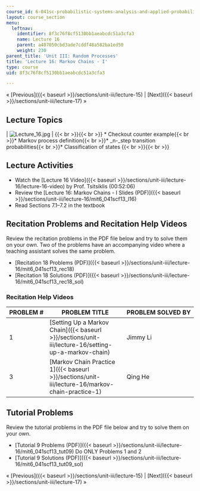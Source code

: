 ```yaml
---
course_id: 6-041sc-probabilistic-systems-analysis-and-applied-probability-fall-2013
layout: course_section
menu:
  leftnav:
    identifier: 8f3c76f8cf5130bb1aeabcdc51a3cfa3
    name: Lecture 16
    parent: a407050cbd3ade7cddf48a582ba1ed50
    weight: 230
parent_title: 'Unit III: Random Processes'
title: 'Lecture 16: Markov Chains - I'
type: course
uid: 8f3c76f8cf5130bb1aeabcdc51a3cfa3

---
```


« [Previous]({{< baseurl >}}/sections/unit-iii/lecture-15) | [Next]({{< baseurl >}}/sections/unit-iii/lecture-17) »

Lecture Topics
--------------

| ![Lecture_16.jpg](/coursemedia/6-041sc-probabilistic-systems-analysis-and-applied-probability-fall-2013/de1d3cd7b9ea6e271478cda527a3a164_Lecture_16.jpg) |  {{< br >}}{{< br >}} *   Checkout counter example{{< br >}}*   Markov process definition{{< br >}}*   _n-_step transition probabilities{{< br >}}*   Classification of states {{< br >}}{{< br >}}  

Lecture Activities
------------------

*   Watch the [Lecture 16 Video]({{< baseurl >}}/sections/unit-iii/lecture-16/lecture-16-video) by Prof. Tsitsiklis (00:52:06)
*   Review the [Lecture 16: Markov Chains - I Slides (PDF)]({{< baseurl >}}/sections/unit-iii/lecture-16/mit6_041scf13_l16)
*   Read Sections 7.1–7.2 in the textbook

Recitation Problems and Recitation Help Videos
----------------------------------------------

Review the recitation problems in the PDF file below and try to solve them on your own. Two of the problems have an accompanying video where a teaching assistant solves the same problem.

*   [Recitation 18 Problems (PDF)]({{< baseurl >}}/sections/unit-iii/lecture-16/mit6_041scf13_rec18)
*   [Recitation 18 Solutions (PDF)]({{< baseurl >}}/sections/unit-iii/lecture-16/mit6_041scf13_rec18_sol)

### Recitation Help Videos

| PROBLEM # | PROBLEM TITLE | PROBLEM SOLVED BY |
| --- | --- | --- |
| 1 | [Setting Up a Markov Chain]({{< baseurl >}}/sections/unit-iii/lecture-16/setting-up-a-markov-chain) | Jimmy Li |
| 3 | [Markov Chain Practice 1]({{< baseurl >}}/sections/unit-iii/lecture-16/markov-chain-practice-1) | Qing He 

Tutorial Problems
-----------------

Review the tutorial problems in the PDF file below and try to solve them on your own.

*   [Tutorial 9 Problems (PDF)]({{< baseurl >}}/sections/unit-iii/lecture-16/mit6_041scf13_tut09) Do ONLY Problems 1 and 2
*   [Tutorial 9 Solutions (PDF)]({{< baseurl >}}/sections/unit-iii/lecture-16/mit6_041scf13_tut09_sol)

« [Previous]({{< baseurl >}}/sections/unit-iii/lecture-15) | [Next]({{< baseurl >}}/sections/unit-iii/lecture-17) »